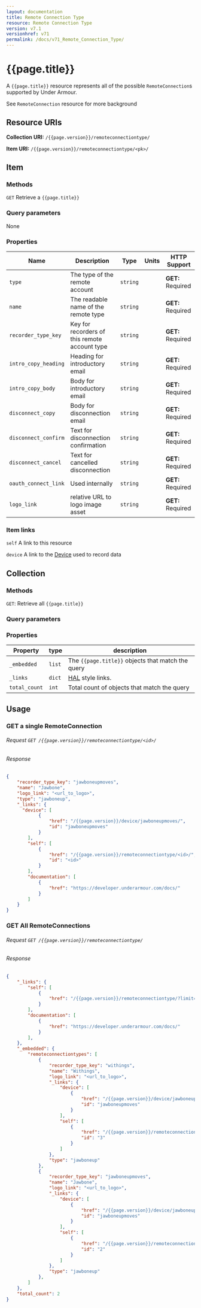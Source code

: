```yaml
---
layout: documentation
title: Remote Connection Type
resource: Remote Connection Type
version: v7.1
versionhref: v71
permalink: /docs/v71_Remote_Connection_Type/
---
```


# {{page.title}}

A `{{page.title}}` resource represents all of the possible `RemoteConnection`s supported by Under Armour.

See `RemoteConnection` resource for more background

## Resource URIs

**Collection URI:** `/{{page.version}}/remoteconnectiontype/`

**Item URI:** `/{{page.version}}/remoteconnectiontype/<pk>/`

## Item

### Methods

`GET` Retrieve a `{{page.title}}`

### Query parameters

None

### Properties

| Name                 | Description                                   | Type     | Units | HTTP Support      |
|----------------------|-----------------------------------------------|----------|-------|-------------------|
| `type`               | The type of the remote account                | `string` |       | **GET:** Required |
| `name`               | The readable name of the remote type          | `string` |       | **GET:** Required |
| `recorder_type_key`  | Key for recorders of this remote account type | `string` |       | **GET:** Required |
| `intro_copy_heading` | Heading for introductory email                | `string` |       | **GET:** Required |
| `intro_copy_body`    | Body for introductory email                   | `string` |       | **GET:** Required |
| `disconnect_copy`    | Body for disconnection email                  | `string` |       | **GET:** Required |
| `disconnect_confirm` | Text for disconnection confirmation           | `string` |       | **GET:** Required |
| `disconnect_cancel`  | Text for cancelled disconnection              | `string` |       | **GET:** Required |
| `oauth_connect_link` | Used internally                               | `string` |       | **GET:** Required |
| `logo_link`          | relative URL to logo image asset              | `string` |       | **GET:** Required |

### Item links

`self` A link to this resource

`device` A link to the [Device](/docs/v70_Device) used to record data

## Collection

### Methods

`GET`: Retrieve all `{{page.title}}`

### Query parameters

### Properties

| Property      | type   | description                                                    |
|---------------|--------|----------------------------------------------------------------|
| `_embedded`   | `list` | The `{{page.title}}` objects that match the query        |
| `_links`      | `dict` | [HAL](http://stateless.co/hal_specification.html) style links. |
| `total_count` | `int`  | Total count of objects that match the query                    |

## Usage

### GET a single RemoteConnection

###### Request `GET /{{page.version}}/remoteconnectiontype/<id>/`

###### Response

```json
{
    "recorder_type_key": "jawboneupmoves",
    "name": "Jawbone",
    "logo_link": "<url_to_logo>",
    "type": "jawboneup",
    "_links": {
      "device": [
            {
                "href": "/{{page.version}}/device/jawboneupmoves/",
                "id": "jawboneupmoves"
            }
        ],
        "self": [
            {
                "href": "/{{page.version}}/remoteconnectiontype/<id>/",
                "id": "<id>"
            }
        ],
        "documentation": [
            {
                "href": "https://developer.underarmour.com/docs/"
            }
        ]
    }
}
```

### GET All RemoteConnections

###### Request `GET /{{page.version}}/remoteconnectiontype/`

###### Response

```json
{
    "_links": {
        "self": [
            {
                "href": "/{{page.version}}/remoteconnectiontype/?limit=20&offset=0"
            }
        ],
        "documentation": [
            {
                "href": "https://developer.underarmour.com/docs/"
            }
        ],
    },
    "_embedded": {
        "remoteconnectiontypes": [
            {
                "recorder_type_key": "withings",
                "name": "Withings",
                "logo_link": "<url_to_logo>",
                "_links": {
                    "device": [
                        {
                            "href": "/{{page.version}}/device/jawboneupmoves/",
                            "id": "jawboneupmoves"
                        }
                    ],
                    "self": [
                        {
                            "href": "/{{page.version}}/remoteconnectiontype/3/",
                            "id": "3"
                        }
                    ]
                },
                "type": "jawboneup"
            },
            {
                "recorder_type_key": "jawboneupmoves",
                "name": "Jawbone",
                "logo_link": "<url_to_logo>",
                "_links": {
                    "device": [
                        {
                            "href": "/{{page.version}}/device/jawboneupmoves/",
                            "id": "jawboneupmoves"
                        }
                    ],
                    "self": [
                        {
                            "href": "/{{page.version}}/remoteconnectiontype/2/",
                            "id": "2"
                        }
                    ]
                },
                "type": "jawboneup"
            },
        ]
    },
    "total_count": 2
}
```

<!-- LINKS GO BELOW HERE -->
